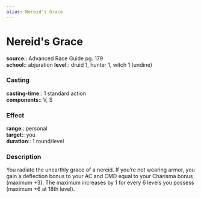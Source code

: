 ```yaml
---
alias: Nereid's Grace
---
```


# Nereid's Grace 

**source**:: Advanced Race Guide pg. 179  
**school**:: abjuration
**level**:: druid 1, hunter 1, witch 1 (undine)

### Casting 

**casting-time**:: 1 standard action  
**components**:: V, S

### Effect 

**range**:: personal  
**target**:: you  
**duration**:: 1 round/level

### Description 

You radiate the unearthly grace of a nereid. If you’re not wearing armor, you gain a deflection bonus to your AC and CMD equal to your Charisma bonus (maximum +3). The maximum increases by 1 for every 6 levels you possess (maximum +6 at 18th level).
